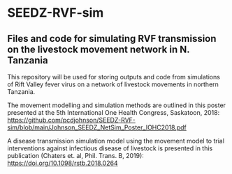 # SEEDZ-RVF-sim
## Files and code for simulating RVF transmission on the livestock movement network in N. Tanzania

This repository will be used for storing outputs and code from simulations of Rift Valley fever virus on a network of livestock movements in northern Tanzania. 

The movement modelling and simulation methods are outlined in this poster presented at the 5th International One Health Congress, Saskatoon, 2018:
https://github.com/pcdjohnson/SEEDZ-RVF-sim/blob/main/Johnson_SEEDZ_NetSim_Poster_IOHC2018.pdf

A disease transmission simulation model using the movement model to trial interventions against infectious disease of livestock is presented in this publication (Chaters et. al, Phil. Trans. B, 2019): 
https://doi.org/10.1098/rstb.2018.0264 
